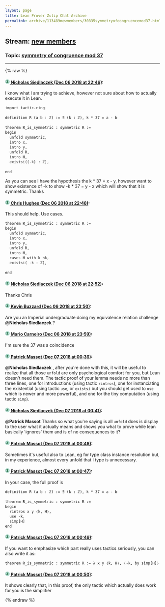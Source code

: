 ```yaml
---
layout: page
title: Lean Prover Zulip Chat Archive 
permalink: archive/113489newmembers/30835symmetryofcongruencemod37.html
---
```


## Stream: [new members](index.html)
### Topic: [symmetry of congruence mod 37](30835symmetryofcongruencemod37.html)

---


{% raw %}
#### [![Click to go to Zulip](../../assets/img/zulip2.png) Nicholas Siedlaczek (Dec 06 2018 at 22:46)](https://leanprover.zulipchat.com/#narrow/stream/113489-new%20members/topic/symmetry%20of%20congruence%20mod%2037/near/151046285):
I know what I am trying to achieve, however not sure about how to actually execute it in Lean.

```lean
import tactic.ring

definition R (a b : ℤ) := ∃ (k : ℤ), k * 37 = a - b

theorem R_is_symmetric : symmetric R :=
begin
  unfold symmetric,
  intro x,
  intro y,
  unfold R,
  intro H,
  existsi((-k) : ℤ),

end
```
As you can see I have the hypothesis the k * 37 = x - y, however want to show existence of -k to show -k * 37 = y - x which will show that it is symmetric.
Thanks

#### [![Click to go to Zulip](../../assets/img/zulip2.png) Chris Hughes (Dec 06 2018 at 22:48)](https://leanprover.zulipchat.com/#narrow/stream/113489-new%20members/topic/symmetry%20of%20congruence%20mod%2037/near/151046398):
This should help. Use cases.
```lean
theorem R_is_symmetric : symmetric R :=
begin
  unfold symmetric,
  intro x,
  intro y,
  unfold R,
  intro H,
  cases H with k hk,
  existsi( -k : ℤ),

end
```

#### [![Click to go to Zulip](../../assets/img/zulip2.png) Nicholas Siedlaczek (Dec 06 2018 at 22:52)](https://leanprover.zulipchat.com/#narrow/stream/113489-new%20members/topic/symmetry%20of%20congruence%20mod%2037/near/151046671):
Thanks Chris

#### [![Click to go to Zulip](../../assets/img/zulip2.png) Kevin Buzzard (Dec 06 2018 at 23:50)](https://leanprover.zulipchat.com/#narrow/stream/113489-new%20members/topic/symmetry%20of%20congruence%20mod%2037/near/151050131):
Are you an Imperial undergraduate doing my equivalence relation challenge @**Nicholas Siedlaczek** ?

#### [![Click to go to Zulip](../../assets/img/zulip2.png) Mario Carneiro (Dec 06 2018 at 23:59)](https://leanprover.zulipchat.com/#narrow/stream/113489-new%20members/topic/symmetry%20of%20congruence%20mod%2037/near/151050456):
I'm sure the 37 was a coincidence

#### [![Click to go to Zulip](../../assets/img/zulip2.png) Patrick Massot (Dec 07 2018 at 00:36)](https://leanprover.zulipchat.com/#narrow/stream/113489-new%20members/topic/symmetry%20of%20congruence%20mod%2037/near/151052405):
@**Nicholas Siedlaczek** , after you're done with this, it will be useful to realize that all those `unfold` are only psychological comfort for you, but Lean doesn't need them. The tactic proof of your lemma needs no more than three lines, one for introductions (using tactic `rintros`), one for instanciating the existential (using tactic `use`, or `existsi` but you should get used to `use` which is newer and more powerful), and one for the tiny computation (using tactic `simp`).

#### [![Click to go to Zulip](../../assets/img/zulip2.png) Nicholas Siedlaczek (Dec 07 2018 at 00:41)](https://leanprover.zulipchat.com/#narrow/stream/113489-new%20members/topic/symmetry%20of%20congruence%20mod%2037/near/151052641):
@**Patrick Massot** Thanks so what you're saying is all ```unfold``` does is display to the user what it actually means and shows you what to prove while lean basically 'ignores' them and is of no consequences to it?

#### [![Click to go to Zulip](../../assets/img/zulip2.png) Patrick Massot (Dec 07 2018 at 00:46)](https://leanprover.zulipchat.com/#narrow/stream/113489-new%20members/topic/symmetry%20of%20congruence%20mod%2037/near/151052874):
Sometimes it's useful also to Lean, eg for type class instance resolution but, in my experience, almost every unfold that I type is unnecessary.

#### [![Click to go to Zulip](../../assets/img/zulip2.png) Patrick Massot (Dec 07 2018 at 00:47)](https://leanprover.zulipchat.com/#narrow/stream/113489-new%20members/topic/symmetry%20of%20congruence%20mod%2037/near/151052898):
In your case, the full proof is
```lean
definition R (a b : ℤ) := ∃ (k : ℤ), k * 37 = a - b

theorem R_is_symmetric : symmetric R :=
begin
  rintros x y ⟨k, H⟩,
  use -k,
  simp[H]
end
```

#### [![Click to go to Zulip](../../assets/img/zulip2.png) Patrick Massot (Dec 07 2018 at 00:49)](https://leanprover.zulipchat.com/#narrow/stream/113489-new%20members/topic/symmetry%20of%20congruence%20mod%2037/near/151053009):
If you want to emphasize which part really uses tactics seriously, you can also write it as:
```lean
theorem R_is_symmetric : symmetric R := λ x y ⟨k, H⟩, ⟨-k, by simp[H]⟩
```

#### [![Click to go to Zulip](../../assets/img/zulip2.png) Patrick Massot (Dec 07 2018 at 00:50)](https://leanprover.zulipchat.com/#narrow/stream/113489-new%20members/topic/symmetry%20of%20congruence%20mod%2037/near/151053075):
It shows clearly that, in this proof, the only tactic which actually does work for you is the simplifier


{% endraw %}
